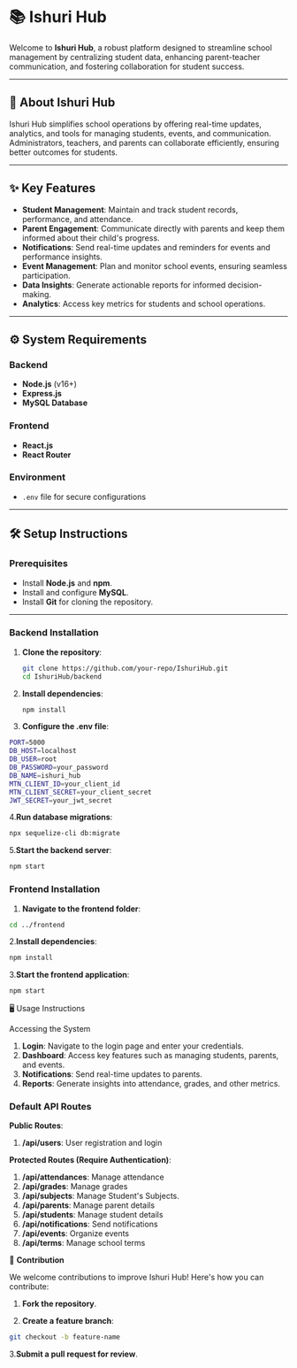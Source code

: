 # 📚 Ishuri Hub

Welcome to **Ishuri Hub**, a robust platform designed to streamline school management by centralizing student data, enhancing parent-teacher communication, and fostering collaboration for student success.

---

## 🚀 About Ishuri Hub

Ishuri Hub simplifies school operations by offering real-time updates, analytics, and tools for managing students, events, and communication. Administrators, teachers, and parents can collaborate efficiently, ensuring better outcomes for students.

---

## ✨ Key Features

- **Student Management**: Maintain and track student records, performance, and attendance.
- **Parent Engagement**: Communicate directly with parents and keep them informed about their child's progress.
- **Notifications**: Send real-time updates and reminders for events and performance insights.
- **Event Management**: Plan and monitor school events, ensuring seamless participation.
- **Data Insights**: Generate actionable reports for informed decision-making.
- **Analytics**: Access key metrics for students and school operations.

---

## ⚙️ System Requirements

### Backend

- **Node.js** (v16+)
- **Express.js**
- **MySQL Database**

### Frontend

- **React.js**
- **React Router**

### Environment

- `.env` file for secure configurations

---

## 🛠️ Setup Instructions

### Prerequisites

- Install **Node.js** and **npm**.
- Install and configure **MySQL**.
- Install **Git** for cloning the repository.

---

### Backend Installation

1. **Clone the repository**:

   ```bash
   git clone https://github.com/your-repo/IshuriHub.git
   cd IshuriHub/backend
   
2. **Install dependencies**:

   ```bash
   npm install

3. **Configure the .env file**:

```bash
PORT=5000
DB_HOST=localhost
DB_USER=root
DB_PASSWORD=your_password
DB_NAME=ishuri_hub
MTN_CLIENT_ID=your_client_id
MTN_CLIENT_SECRET=your_client_secret
JWT_SECRET=your_jwt_secret

```

4.**Run database migrations**:

```bash
npx sequelize-cli db:migrate
```

5.**Start the backend server**:

```bash
npm start
```

### Frontend Installation

1. **Navigate to the frontend folder**:

```bash
cd ../frontend
```

2.**Install dependencies**:

```bash
npm install
```

3.**Start the frontend application**:

```bash
npm start
```

🖥️ Usage Instructions

Accessing the System

1. **Login**: Navigate to the login page and enter your credentials.
2. **Dashboard**: Access key features such as managing students, parents, and events.
3. **Notifications**: Send real-time updates to parents.
4. **Reports**: Generate insights into attendance, grades, and other metrics.

### Default API Routes

**Public Routes**:

1. **/api/users**: User registration and login

**Protected Routes (Require Authentication)**:

1. **/api/attendances**: Manage attendance
2. **/api/grades**: Manage grades
3. **/api/subjects**: Manage Student's Subjects.
4. **/api/parents**: Manage parent details
5. **/api/students**: Manage student details
6. **/api/notifications**: Send notifications
7. **/api/events**: Organize events
8. **/api/terms**: Manage school terms

🤝 **Contribution**

We welcome contributions to improve Ishuri Hub! Here's how you can contribute:

1. **Fork the repository**.

2. **Create a feature branch**:

```bash
git checkout -b feature-name
```

3.**Submit a pull request for review**.
